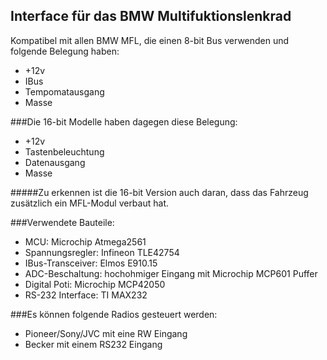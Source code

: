 ## Interface für das BMW Multifuktionslenkrad
Kompatibel mit allen BMW MFL, die einen 8-bit Bus verwenden und folgende Belegung haben:
- +12v
- IBus
- Tempomatausgang
- Masse

###Die 16-bit Modelle haben dagegen diese Belegung:
- +12v
- Tastenbeleuchtung
- Datenausgang
- Masse

#####Zu erkennen ist die 16-bit Version auch daran, dass das Fahrzeug zusätzlich ein MFL-Modul verbaut hat.

###Verwendete Bauteile:
- MCU: Microchip Atmega2561
- Spannungsregler: Infineon TLE42754
- IBus-Transceiver: Elmos E910.15
- ADC-Beschaltung: hochohmiger Eingang mit Microchip MCP601 Puffer
- Digital Poti: Microchip MCP42050
- RS-232 Interface: TI MAX232

###Es können folgende Radios gesteuert werden:
- Pioneer/Sony/JVC mit eine RW Eingang
- Becker mit einem RS232 Eingang